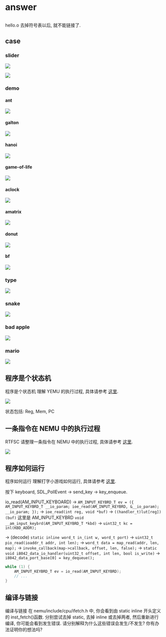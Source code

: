 # answer

##

hello.o 去掉符号表以后, 就不能链接了.

## case

### slider

![](image/slider1.png)

![](image/slider2.png)

### demo

#### ant

![](image/ant.png)

#### galton

![](image/galton.png)

#### hanoi

![](image/hanoi.png)

#### game-of-life

![](image/game-of-life.png)

#### aclock

![](image/aclock.png)

#### amatrix

![](image/amatrix.png)

#### donut

![](image/donut.png)

#### bf

![](image/bf.png)

### type

![](image/type.png)

### snake

![](image/snake.png)

### bad apple

![](image/bad-apple.png)

### mario

![](image/mario.png)

## 程序是个状态机

程序是个状态机 理解 YEMU 的执行过程, 具体请参考 [这里](https://nju-projectn.github.io/ics-pa-gitbook/ics2024/2.1.html#%E7%90%86%E8%A7%A3yemu%E5%A6%82%E4%BD%95%E6%89%A7%E8%A1%8C%E7%A8%8B%E5%BA%8F).

![](image/yemu.png)

状态包括: Reg, Mem, PC

## 一条指令在 NEMU 中的执行过程

RTFSC 请整理一条指令在 NEMU 中的执行过程, 具体请参考 [这里](https://nju-projectn.github.io/ics-pa-gitbook/ics2024/2.2.html#rtfsc%E7%90%86%E8%A7%A3%E6%8C%87%E4%BB%A4%E6%89%A7%E8%A1%8C%E7%9A%84%E8%BF%87%E7%A8%8B).

![](image/exec.png)

## 程序如何运行

程序如何运行 理解打字小游戏如何运行, 具体请参考 [这里](https://nju-projectn.github.io/ics-pa-gitbook/ics2024/2.5.html#%E6%B8%B8%E6%88%8F%E6%98%AF%E5%A6%82%E4%BD%95%E8%BF%90%E8%A1%8C%E7%9A%84).

按下 keyboard, SDL_PollEvent -> send_key -> key_enqueue.

io_read(AM_INPUT_KEYBOARD)
-> `AM_INPUT_KEYBRD_T ev = ({ AM_INPUT_KEYBRD_T __io_param; ioe_read(AM_INPUT_KEYBRD, &__io_param); __io_param; });`
-> `ioe_read(int reg, void *buf)` -> `((handler_t)lut[reg])(buf)` 这里是 AM_INPUT_KEYBRD `void __am_input_keybrd(AM_INPUT_KEYBRD_T *kbd)`
-> `uint32_t kc = inl(KBD_ADDR);`

-> (decode) `static inline word_t in_(int w, word_t port)` -> `uint32_t pio_read(ioaddr_t addr, int len);`
-> `word_t data = map_read(addr, len, map);` -> `invoke_callback(map->callback, offset, len, false);`
-> `static void i8042_data_io_handler(uint32_t offset, int len, bool is_write)`
-> `i8042_data_port_base[0] = key_dequeue();`

```c
while (1) {
    AM_INPUT_KEYBRD_T ev = io_read(AM_INPUT_KEYBRD);
    // ...
}
```

## 编译与链接

编译与链接 在 nemu/include/cpu/ifetch.h 中, 你会看到由 static inline 开头定义的 inst_fetch()函数.
分别尝试去掉 static, 去掉 inline 或去掉两者, 然后重新进行编译, 你可能会看到发生错误.
请分别解释为什么这些错误会发生/不发生? 你有办法证明你的想法吗?
